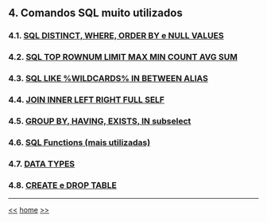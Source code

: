 ## 4. Comandos SQL muito utilizados

### 4.1. [SQL DISTINCT, WHERE, ORDER BY e NULL VALUES](README_ComandosSqlDistinctWhereOrderbyNull.md)

### 4.2. [SQL TOP ROWNUM LIMIT MAX MIN COUNT AVG SUM](README_ComandosSqlTopRownumLimitMaxMinCountAvgSum.md)

### 4.3. [SQL LIKE %WILDCARDS% IN BETWEEN ALIAS](README_ComandosSqlLikeBetweenAlias.md)

### 4.4. [JOIN INNER LEFT RIGHT FULL SELF](README_ComandosSqlJoinInnerLeftRightFullSelf.md)

### 4.5. [GROUP BY, HAVING, EXISTS, IN subselect](README_ComandosSqlGroupbyHavingExistsIn.md)

### 4.6. [SQL Functions (mais utilizadas)](README_ComandosSqlFunctions.md)

### 4.7. [DATA TYPES](README_ComandosSqlDatatypes.md)

### 4.8. [CREATE e DROP TABLE](README_ComandosSqlCreatetableDroptable.md)

***

[<<](README_ComandosSql.md)
[home](../README.md)
[>>](README_ModeloDeDados.md)
